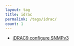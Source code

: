 ```yaml
---
layout: tag
title: idrac
permalink: /tags/idrac/
count: 1
---
```


- [iDRAC9 configure SNMPv3](https://networkingdream.com/server/idrac9-configure-snmpv3/)
